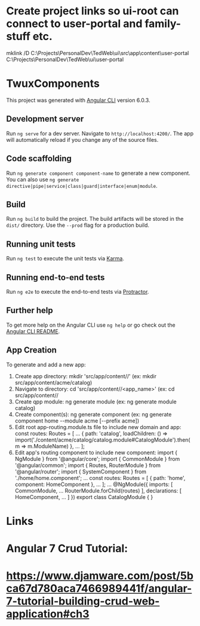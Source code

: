 # Create project links so ui-root can connect to user-portal and family-stuff etc.
mklink /D C:\Projects\PersonalDev\TedWeb\ui\src\app\content\user-portal C:\Projects\PersonalDev\TedWeb\ui\user-portal

# TwuxComponents
This project was generated with [Angular CLI](https://github.com/angular/angular-cli) version 6.0.3.

## Development server
Run `ng serve` for a dev server. Navigate to `http://localhost:4200/`. The app will automatically reload if you change any of the source files.

## Code scaffolding
Run `ng generate component component-name` to generate a new component. You can also use `ng generate directive|pipe|service|class|guard|interface|enum|module`.

## Build
Run `ng build` to build the project. The build artifacts will be stored in the `dist/` directory. Use the `--prod` flag for a production build.

## Running unit tests
Run `ng test` to execute the unit tests via [Karma](https://karma-runner.github.io).

## Running end-to-end tests
Run `ng e2e` to execute the end-to-end tests via [Protractor](http://www.protractortest.org/).

## Further help
To get more help on the Angular CLI use `ng help` or go check out the [Angular CLI README](https://github.com/angular/angular-cli/blob/master/README.md).

## App Creation
To generate and add a new app:
1) Create app directory:  mkdir 'src/app/content/<domain name>/<app name>'  (ex: mkdir src/app/content/acme/catalog)
2) Navigate to directory: cd 'src/app/content/<domain name>/<app_name>' (ex: cd src/app/content/<domain name>/<app name>
2) Create qpp module:     ng generate module <library module name> (ex: ng generate module catalog)
3) Create component(s):   ng generate component <component name> (ex: ng generate component home --module acme [--prefix acme])
4) Edit root app-routing.module.ts file to include new domain and app: 
   const routes: Routes = [
     ...
     {
       path: 'catalog',
       loadChildren: () => import('./content/acme/catalog/catalog.module#CatalogModule').then(m => m.ModuleName)
     },
     ...
   ];
5) Edit app's routing component to include new component:
   import { NgModule } from '@angular/core';
   import { CommonModule } from '@angular/common';
   import { Routes, RouterModule } from '@angular/router';
   import { SystemComponent } from './home/home.component';
   ...
   const routes: Routes = [
     { path: 'home', component: HomeComponent },
     ...
   ];
   ...
   @NgModule({
   imports: [
       CommonModule,
       ...
       RouterModule.forChild(routes)
     ],
     declarations: [
       HomeComponent,
       ...
     ]
   })
   export class CatalogModule { }
   
 # Links
 # Angular 7 Crud Tutorial: 
 # https://www.djamware.com/post/5bca67d780aca7466989441f/angular-7-tutorial-building-crud-web-application#ch3
